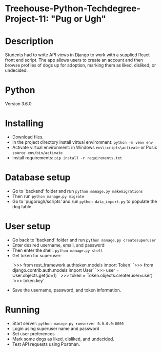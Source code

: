# Treehouse-Python-Techdegree-Project-11: "Pug or Ugh"

# Description

Students had to write API views in Django to work with a supplied React front end script.
The app allows users to create an account and then browse profiles of dogs up for adoption,
marking them as liked, disliked, or undecided.</p>  

# Python

Version 3.6.0 

# Installing

- Download files.
- In the project directory install virtual environment: `python -m venv env`
- Activate virtual environment: in Windows `env\scripts\activate` or Posix `source env/bin/activate`
- Install requirements: `pip install -r requirements.txt`

# Database setup

- Go to 'backend' folder and run `python manage.py makemigrations`
- Then run `python manage.py migrate`
- Go to 'pugorugh/scripts' and run `python data_import.py` to populate the dog table.

# User setup

- Go back to 'backend' folder and run `python manage.py createsuperuser`
- Enter desired username, email, and password
- Then enter the shell: `python manage.py shell`
- Get token for superuser: 
  <p>`>>> from rest_framework.authtoken.models import Token`
   `>>> from django.contrib.auth.models import User`
   `>>> user = User.objects.get(id=1)`
   `>>> token = Token.objects.create(user=user)`
   `>>> token.key`
- Save the username, password, and token information.

# Running

- Start server: `python manage.py runserver 0.0.0.0:8000`
- Login using superuser name and password
- Set user preferences
- Mark some dogs as liked, disliked, and undecided.
- Test API requests using Postman.
